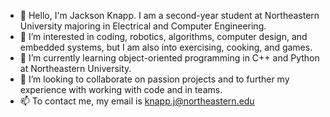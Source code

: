 - 👋 Hello, I'm Jackson Knapp. I am a second-year student at Northeastern University majoring in Electrical and Computer Engineering. 
- 👀 I’m interested in coding, robotics, algorithms, computer design, and embedded systems, but I am also into exercising, cooking, and games. 
- 🌱 I’m currently learning object-oriented programming in C++ and Python at Northeastern University.
- 💞️ I’m looking to collaborate on passion projects and to further my experience with working with code and in teams.
- 📫 To contact me, my email is knapp.j@northeastern.edu
